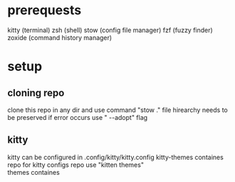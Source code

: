 # prerequests 
kitty (terminal)
zsh (shell)
stow (config file manager)
fzf (fuzzy finder)
zoxide (command history manager)

# setup
## cloning repo
clone this repo in any dir and use command "stow ." file hirearchy needs to be preserved 
if error occurs use " --adopt" flag

## kitty 
kitty can be configured in .config/kitty/kitty.config
kitty-themes containes repo for kitty configs repo
use "kitten themes"  
themes containes 

